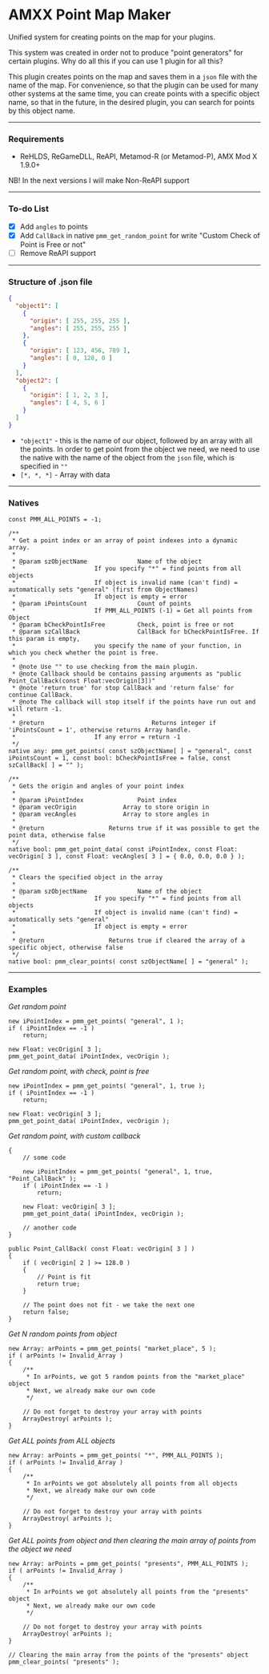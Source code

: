 # AMXX Point Map Maker
Unified system for creating points on the map for your plugins.

This system was created in order not to produce "point generators" for certain plugins. Why do all this if you can use 1 plugin for all this?

This plugin creates points on the map and saves them in a `json` file with the name of the map. For convenience, so that the plugin can be used for many other systems at the same time, you can create points with a specific object name, so that in the future, in the desired plugin, you can search for points by this object name.

---

### Requirements

- ReHLDS, ReGameDLL, ReAPI, Metamod-R (or Metamod-P), AMX Mod X 1.9.0+

NB! In the next versions I will make Non-ReAPI support

---

### To-do List

- [x] Add `angles` to points
- [x] Add `CallBack` in native `pmm_get_random_point` for write "Custom Check of Point is Free or not"
- [ ] Remove ReAPI support

---

### Structure of .json file

```json
{
  "object1": [
    {
      "origin": [ 255, 255, 255 ],
      "angles": [ 255, 255, 255 ]
    },
    {
      "origin": [ 123, 456, 789 ],
      "angles": [ 0, 128, 0 ]
    }
  ],
  "object2": [
    {
      "origin": [ 1, 2, 3 ],
      "angles": [ 4, 5, 6 ]
    }
  ]
}
```

- `"object1"` - this is the name of our object, followed by an array with all the points. In order to get point from the object we need, we need to use the native with the name of the object from the `json` file, which is specified in `""`
- `[*, *, *]` - Array with data

---

### Natives

```Pawn
const PMM_ALL_POINTS = -1;

/**
 * Get a point index or an array of point indexes into a dynamic array.
 * 
 * @param szObjectName				Name of the object
 * 						If you specify "*" = find points from all objects
 * 						If object is invalid name (can't find) = automatically sets "general" (first from ObjectNames)
 * 						If object is empty = error
 * @param iPointsCount				Count of points
 * 						If PMM_ALL_POINTS (-1) = Get all points from Object
 * @param bCheckPointIsFree			Check, point is free or not
 * @param szCallBack				CallBack for bCheckPointIsFree. If this param is empty,
 * 						you specify the name of your function, in which you check whether the point is free.
 * 
 * @note Use "" to use checking from the main plugin.
 * @note Callback should be contains passing arguments as "public Point_CallBack(const Float:vecOrigin[3])"
 * @note 'return true' for stop CallBack and 'return false' for continue CallBack.
 * @note The callback will stop itself if the points have run out and will return -1.
 * 
 * @return                     			Returns integer if 'iPointsCount = 1', otherwise returns Array handle.
 * 						If any error = return -1
 */
native any: pmm_get_points( const szObjectName[ ] = "general", const iPointsCount = 1, const bool: bCheckPointIsFree = false, const szCallBack[ ] = "" );

/**
 * Gets the origin and angles of your point index
 * 
 * @param iPointIndex				Point index
 * @param vecOrigin				Array to store origin in
 * @param vecAngles				Array to store angles in
 * 
 * @return					Returns true if it was possible to get the point data, otherwise false
 */
native bool: pmm_get_point_data( const iPointIndex, const Float: vecOrigin[ 3 ], const Float: vecAngles[ 3 ] = { 0.0, 0.0, 0.0 } );

/**
 * Clears the specified object in the array
 * 
 * @param szObjectName				Name of the object
 * 						If you specify "*" = find points from all objects
 * 						If object is invalid name (can't find) = automatically sets "general"
 * 						If object is empty = error
 * 
 * @return					Returns true if cleared the array of a specific object, otherwise false
 */
native bool: pmm_clear_points( const szObjectName[ ] = "general" );
```

---

### Examples

*Get random point*
```Pawn
new iPointIndex = pmm_get_points( "general", 1 );
if ( iPointIndex == -1 )
    return;

new Float: vecOrigin[ 3 ];
pmm_get_point_data( iPointIndex, vecOrigin );
```

*Get random point, with check, point is free*
```Pawn
new iPointIndex = pmm_get_points( "general", 1, true );
if ( iPointIndex == -1 )
    return;

new Float: vecOrigin[ 3 ];
pmm_get_point_data( iPointIndex, vecOrigin );
```

*Get random point, with custom callback*
```Pawn
{
    // some code

    new iPointIndex = pmm_get_points( "general", 1, true, "Point_CallBack" );
    if ( iPointIndex == -1 )
        return;

    new Float: vecOrigin[ 3 ];
    pmm_get_point_data( iPointIndex, vecOrigin );

    // another code
}

public Point_CallBack( const Float: vecOrigin[ 3 ] )
{
    if ( vecOrigin[ 2 ] >= 128.0 )
    {
        // Point is fit
        return true;
    }

    // The point does not fit - we take the next one
    return false;
}
```

*Get N random points from object*
```Pawn
new Array: arPoints = pmm_get_points( "market_place", 5 );
if ( arPoints != Invalid_Array )
{
    /**
     * In arPoints, we got 5 random points from the "market_place" object
     * Next, we already make our own code
     */

    // Do not forget to destroy your array with points
    ArrayDestroy( arPoints );
}
```

*Get ALL points from ALL objects*
```Pawn
new Array: arPoints = pmm_get_points( "*", PMM_ALL_POINTS );
if ( arPoints != Invalid_Array )
{
    /**
     * In arPoints we got absolutely all points from all objects
     * Next, we already make our own code
     */

    // Do not forget to destroy your array with points
    ArrayDestroy( arPoints );
}
```

*Get ALL points from object and then clearing the main array of points from the object we need*
```Pawn
new Array: arPoints = pmm_get_points( "presents", PMM_ALL_POINTS );
if ( arPoints != Invalid_Array )
{
    /**
     * In arPoints we got absolutely all points from the "presents" object
     * Next, we already make our own code
     */

    // Do not forget to destroy your array with points
    ArrayDestroy( arPoints );
}

// Clearing the main array from the points of the "presents" object
pmm_clear_points( "presents" );
```
